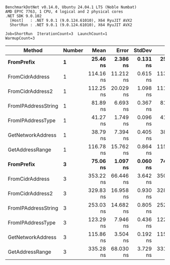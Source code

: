 ```

BenchmarkDotNet v0.14.0, Ubuntu 24.04.1 LTS (Noble Numbat)
AMD EPYC 7763, 1 CPU, 4 logical and 2 physical cores
.NET SDK 9.0.102
  [Host]   : .NET 9.0.1 (9.0.124.61010), X64 RyuJIT AVX2
  ShortRun : .NET 9.0.1 (9.0.124.61010), X64 RyuJIT AVX2

Job=ShortRun  IterationCount=3  LaunchCount=1  
WarmupCount=3  

```
| Method              | Number | Mean      | Error     | StdDev   | Min       | Max       | Gen0   | Allocated |
|-------------------- |------- |----------:|----------:|---------:|----------:|----------:|-------:|----------:|
| **FromPrefix**          | **1**      |  **25.46 ns** |  **2.386 ns** | **0.131 ns** |  **25.37 ns** |  **25.61 ns** | **0.0033** |      **56 B** |
| FromCidrAddress     | 1      | 114.16 ns | 11.212 ns | 0.615 ns | 113.71 ns | 114.86 ns | 0.0067 |     112 B |
| FromCidrAddress2    | 1      | 112.25 ns | 20.029 ns | 1.098 ns | 111.22 ns | 113.41 ns | 0.0067 |     112 B |
| FromIPAddressString | 1      |  81.89 ns |  6.693 ns | 0.367 ns |  81.65 ns |  82.31 ns | 0.0033 |      56 B |
| FromIPAddressType   | 1      |  41.27 ns |  1.749 ns | 0.096 ns |  41.20 ns |  41.38 ns | 0.0052 |      88 B |
| GetNetworkAddress   | 1      |  38.79 ns |  7.394 ns | 0.405 ns |  38.54 ns |  39.26 ns | 0.0033 |      56 B |
| GetAddressRange     | 1      | 116.78 ns | 15.762 ns | 0.864 ns | 115.82 ns | 117.50 ns | 0.0100 |     168 B |
| **FromPrefix**          | **3**      |  **75.06 ns** |  **1.097 ns** | **0.060 ns** |  **74.99 ns** |  **75.09 ns** | **0.0100** |     **168 B** |
| FromCidrAddress     | 3      | 353.22 ns | 66.446 ns | 3.642 ns | 350.52 ns | 357.36 ns | 0.0200 |     336 B |
| FromCidrAddress2    | 3      | 329.83 ns | 16.958 ns | 0.930 ns | 328.98 ns | 330.83 ns | 0.0200 |     336 B |
| FromIPAddressString | 3      | 253.03 ns | 14.682 ns | 0.805 ns | 252.42 ns | 253.95 ns | 0.0100 |     168 B |
| FromIPAddressType   | 3      | 123.29 ns |  7.946 ns | 0.436 ns | 122.92 ns | 123.77 ns | 0.0157 |     264 B |
| GetNetworkAddress   | 3      | 115.86 ns |  3.504 ns | 0.192 ns | 115.67 ns | 116.05 ns | 0.0100 |     168 B |
| GetAddressRange     | 3      | 335.28 ns | 68.030 ns | 3.729 ns | 331.13 ns | 338.36 ns | 0.0300 |     504 B |
